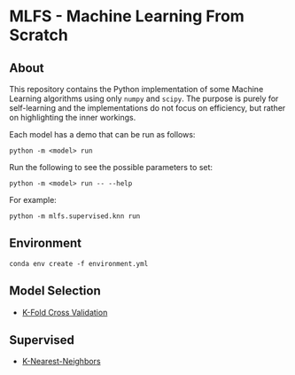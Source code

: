 # MLFS - Machine Learning From Scratch


## About

This repository contains the Python implementation of some Machine Learning
algorithms using only `numpy` and `scipy`. The purpose is purely for
self-learning and the implementations do not focus on efficiency, but rather on
highlighting the inner workings.

Each model has a demo that can be run as follows:

    python -m <model> run

Run the following to see the possible parameters to set:

    python -m <model> run -- --help

For example:

    python -m mlfs.supervised.knn run


## Environment

    conda env create -f environment.yml


## Model Selection

- [K-Fold Cross Validation](mlfs/model_selection.py)


## Supervised

- [K-Nearest-Neighbors](mlfs/supervised/knn.py)
